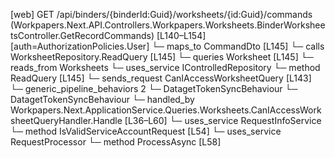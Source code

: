 [web] GET /api/binders/{binderId:Guid}/worksheets/{id:Guid}/commands  (Workpapers.Next.API.Controllers.Workpapers.Worksheets.BinderWorksheetsController.GetRecordCommands)  [L140–L154] [auth=AuthorizationPolicies.User]
  └─ maps_to CommandDto [L145]
  └─ calls WorksheetRepository.ReadQuery [L145]
  └─ queries Worksheet [L145]
    └─ reads_from Worksheets
  └─ uses_service IControlledRepository<Worksheet>
    └─ method ReadQuery [L145]
  └─ sends_request CanIAccessWorksheetQuery [L143]
    └─ generic_pipeline_behaviors 2
      └─ DatagetTokenSyncBehaviour
      └─ DatagetTokenSyncBehaviour
    └─ handled_by Workpapers.Next.ApplicationService.Queries.Worksheets.CanIAccessWorksheetQueryHandler.Handle [L36–L60]
      └─ uses_service RequestInfoService
        └─ method IsValidServiceAccountRequest [L54]
      └─ uses_service RequestProcessor
        └─ method ProcessAsync [L58]

